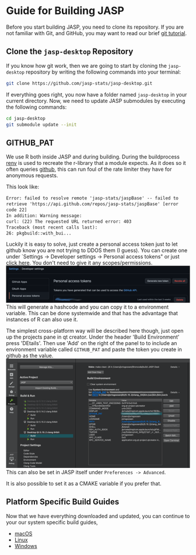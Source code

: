 Guide for Building JASP
=======================

Before you start building JASP, you need to clone its repository. If you are not familiar with Git, and GitHub, you may want to read our brief [git tutorial](git-guide.md). 

## Clone the `jasp-desktop` Repository

If you know how git work, then we are going to start by cloning the `jasp-desktop` repository by writing the following commands into your terminal:

```bash
git clone https://github.com/jasp-stats/jasp-desktop.git
```

If everything goes right, you now have a folder named `jasp-desktop` in your current directory. Now, we need to update JASP submodules by executing the following commands:

```bash
cd jasp-desktop
git submodule update --init
```

## GITHUB_PAT
We use R both inside JASP and during building. During the buildprocess [renv](https://github.com/rstudio/renv) is used to recreate the r-library that a module expects.
As it does so it often queries [github](https://github.com), this can run foul of the rate limiter they have for anonymous requests. 

This look like:
```
Error: failed to resolve remote 'jasp-stats/jaspBase' -- failed to retrieve 'https://api.github.com/repos/jasp-stats/jaspBase' [error code 22]
In addition: Warning message:
curl: (22) The requested URL returned error: 403  
Traceback (most recent calls last):
26: pkgbuild::with_bui...
```

Luckily it is easy to solve, just create a personal access token just to let github know you are not trying to DDOS them (I guess).
You can create one under `Settings -> Developer settings -> Personal access tokens" or just [click here](https://github.com/settings/tokens/new).
You don't need to give it any scopes/permissions. 
![Shows the settings page on github](img/GithubPersonalToken.png)
This will generate a hashcode and you can copy it to a environment variable.
This can be done systemwide and that has the advantage that instances of R can also use it.

The simplest cross-platform way will be described here though, just open up the projects pane in qt creator.
Under the header 'Build Environment' press 'DEtails'. Then use 'Add' on the right of the panel to to include an environment variable called `GITHUB_PAT` and paste the token you create in github as the value.
![Shows the projects pane of qt creator with an example of a GITHUB_PAT](img/GithubPatEnv.png)
This can also be set in JASP itself under `Preferences -> Advanced`.

It is also possible to set it as a CMAKE variable if you prefer that.

## Platform Specific Build Guides

Now that we have everything downloaded and updated, you can continue to your our system specific build guides, 

- [macOS](jasp-build-guide-macos.md)
- [Linux](jasp-build-guide-linux.md)
- [Windows](jasp-build-guide-windows.md)
